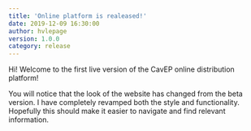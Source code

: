 ```yaml
---
title: 'Online platform is realeased!'
date: 2019-12-09 16:30:00 
author: hvlepage
version: 1.0.0
category: release
---
```


Hi! Welcome to the first live version of the CavEP online distribution platform!

You will notice that the look of the website has changed from the beta version. I have completely revamped both the style and functionality. Hopefully this should make it easier to navigate and find relevant information.
